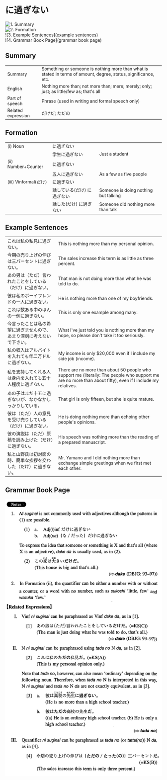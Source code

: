 # に過ぎない

![1. Summary](summary)<br>
![2. Formation](formation)<br>
![3. Example Sentences](example sentences)<br>
![4. Grammar Book Page](grammar book page)<br>


## Summary

<table><tr>   <td>Summary</td>   <td>Something or someone is nothing more than what is stated in terms of amount, degree, status, significance, etc.</td></tr><tr>   <td>English</td>   <td>Nothing more than; not more than; mere; merely; only; just; as little/few as; that's all</td></tr><tr>   <td>Part of speech</td>   <td>Phrase (used in writing and formal speech only)</td></tr><tr>   <td>Related expression</td>   <td>だけだ; ただの</td></tr></table>

## Formation

<table class="table"><tbody><tr class="tr head"><td class="td"><span class="numbers">(i)</span> <span class="bold">Noun</span></td><td class="td"><span class="concept">に過ぎない</span></td><td class="td"></td></tr><tr class="tr"><td class="td"></td><td class="td"><span>学生</span><span class="concept">に過ぎない</span></td><td class="td"><span>Just a student</span></td></tr><tr class="tr head"><td class="td"><span class="numbers">(ii)</span> <span class="bold">Number+Counter</span></td><td class="td"><span class="concept">に過ぎない</span></td><td class="td"></td></tr><tr class="tr"><td class="td"></td><td class="td"><span>五人</span><span class="concept">に過ぎない</span></td><td class="td"><span>As a few as five people</span></td></tr><tr class="tr head"><td class="td"><span class="numbers">(iii)</span> <span class="bold">Vinformal(だけ)</span> </td><td class="td"><span class="concept">に過ぎない</span></td><td class="td"></td></tr><tr class="tr"><td class="td"></td><td class="td"><span>話している(だけ)</span> <span class="concept">に過ぎない</span></td><td class="td"><span>Someone is doing nothing but talking</span></td></tr><tr class="tr"><td class="td"></td><td class="td"><span>話した(だけ)</span> <span class="concept">に過ぎない</span></td><td class="td"><span>Someone did nothing more than talk</span></td></tr></tbody></table>

## Example Sentences

<table><tr>   <td>これは私の私見に過ぎない。</td>   <td>This is nothing more than my personal opinion.</td></tr><tr>   <td>今期の売り上げの伸びは三パーセントに過ぎない。</td>   <td>The sales increase this term is as little as three percent.</td></tr><tr>   <td>あの男は（ただ）言われたことをしている（だけ）に過ぎない。</td>   <td>That man is not doing more than what he was told to do.</td></tr><tr>   <td>彼は私のボーイフレンドの一人に過ぎない。</td>   <td>He is nothing more than one of my boyfriends.</td></tr><tr>   <td>これは数ある中のほんの一例に過ぎない。</td>   <td>This is only one example among many.</td></tr><tr>   <td>今言ったことは私の希望に過ぎませんので、あまり深刻に考えないで下さい。</td>   <td>What I've just told you is nothing more than my hope, so please don't take it too seriously.</td></tr><tr>   <td>私の収入はアルバイトを入れても年二万ドルに過ぎない。</td>   <td>My income is only $20,000 even if I include my side job (income).</td></tr><tr>   <td>私を支持してくれる人は身内を入れても五十人程度に過ぎない。</td>   <td>There are no more than about 50 people who support me (literally: The people who support me are no more than about fifty), even if I include my relatives.</td></tr><tr>   <td>あの子はまだ十五に過ぎないが、なかなかしっかりしている。</td>   <td>That girl is only fifteen, but she is quite mature.</td></tr><tr>   <td>彼は（ただ）人の意見を受け売りしている（だけ）に過ぎない。</td>   <td>He is doing nothing more than echoing other people's opinions.</td></tr><tr>   <td>彼の演説は（ただ）原稿を読み上げた（だけ）に過ぎない。</td>   <td>His speech was nothing more than the reading of a prepared manuscript.</td></tr><tr>   <td>私と山野氏は初対面の時、簡単な挨拶を交わした（だけ）に過ぎない。</td>   <td>Mr. Yamano and I did nothing more than exchange simple greetings when we first met each other.</td></tr></table>

## Grammar Book Page

![](../img/Intermediateに過ぎない.png)

